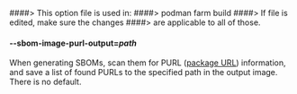 ####> This option file is used in:
####>   podman farm build
####> If file is edited, make sure the changes
####> are applicable to all of those.
#### **--sbom-image-purl-output**=*path*

When generating SBOMs, scan them for PURL ([package
URL](https://github.com/package-url/purl-spec/blob/master/PURL-SPECIFICATION.rst))
information, and save a list of found PURLs to the specified path in the output
image.  There is no default.
